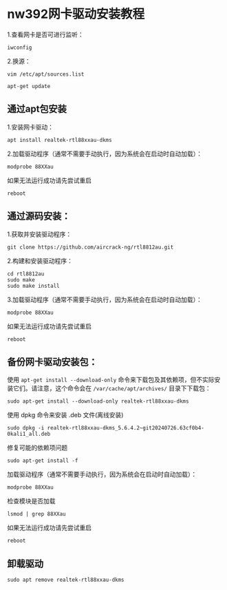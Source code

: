 # nw392网卡驱动安装教程

1.查看网卡是否可进行监听：  
```
iwconfig
```
2.换源：  
```
vim /etc/apt/sources.list
```
```
apt-get update
```


## 通过apt包安装
1.安装网卡驱动：  
```
apt install realtek-rtl88xxau-dkms
```
2.加载驱动程序（通常不需要手动执行，因为系统会在启动时自动加载）：  
```
modprobe 88XXau
```
如果无法运行成功请先尝试重启  
```
reboot
```


## 通过源码安装：
1.获取并安装驱动程序：  
```
git clone https://github.com/aircrack-ng/rtl8812au.git
```
2.构建和安装驱动程序：  
```
cd rtl8812au
sudo make
sudo make install
```
3.加载驱动程序（通常不需要手动执行，因为系统会在启动时自动加载）：  
```
modprobe 88XXau
```
如果无法运行成功请先尝试重启  
```
reboot
```


## 备份网卡驱动安装包：
使用 `apt-get install --download-only` 命令来下载包及其依赖项，但不实际安装它们。请注意，这个命令会在 `/var/cache/apt/archives/` 目录下下载包：  
```
sudo apt-get install --download-only realtek-rtl88xxau-dkms
```
使用 dpkg 命令来安装 .deb 文件(离线安装)  
```
sudo dpkg -i realtek-rtl88xxau-dkms_5.6.4.2~git20240726.63cf0b4-0kali1_all.deb
```
修复可能的依赖项问题  
```
sudo apt-get install -f
```
加载驱动程序（通常不需要手动执行，因为系统会在启动时自动加载）：  
```
modprobe 88XXau
```
检查模块是否加载  
```
lsmod | grep 88XXau
```
如果无法运行成功请先尝试重启  
```
reboot
```

## 卸载驱动  
```
sudo apt remove realtek-rtl88xxau-dkms
```
